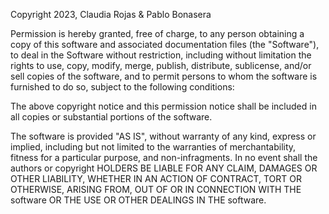 Copyright 2023, Claudia Rojas & Pablo Bonasera

Permission is hereby granted, free of charge, to any person obtaining a copy of this software and associated documentation files (the "Software"), to deal in the Software without restriction, including without limitation the rights to use, copy, modify, merge, publish, distribute, sublicense, and/or sell copies of the software, and to permit persons to whom the software is furnished to do so, subject to the following conditions:

The above copyright notice and this permission notice shall be included in all copies or substantial portions of the software.

The software is provided "AS IS", without warranty of any kind, express or implied, including but not limited to the warranties of merchantability, fitness for a particular purpose, and non-infragments. In no event shall the authors or copyright HOLDERS BE LIABLE FOR ANY CLAIM, DAMAGES OR OTHER LIABILITY, WHETHER IN AN ACTION OF CONTRACT, TORT OR OTHERWISE, ARISING FROM, OUT OF OR IN CONNECTION WITH THE software OR THE USE OR OTHER DEALINGS IN THE software.
